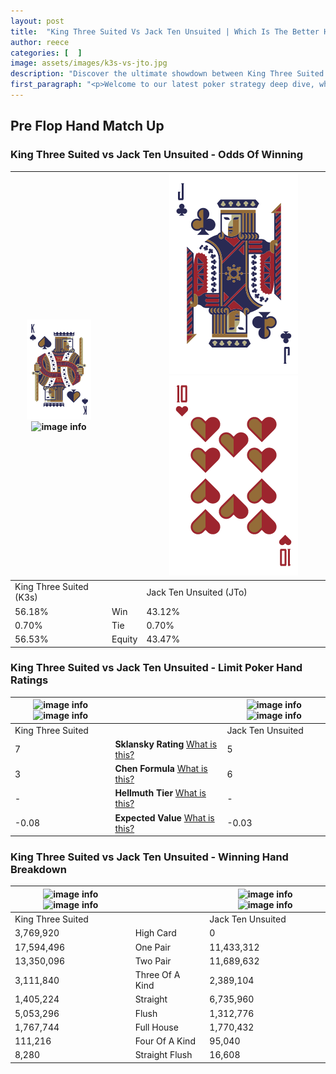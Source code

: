 ```yaml
---
layout: post
title:  "King Three Suited Vs Jack Ten Unsuited | Which Is The Better Hand In Poker? A Complete Guide"
author: reece
categories: [  ]
image: assets/images/k3s-vs-jto.jpg
description: "Discover the ultimate showdown between King Three Suited and Jack Ten Unsuited in poker! Uncover the odds, strategies, and scenarios where one hand triumphs over the other. Get ready to up your poker game with this thrilling analysis."
first_paragraph: "<p>Welcome to our latest poker strategy deep dive, where we're pitting two distinct hands against each other in a high-stakes showdown: King Three Suited vs Jack Ten Unsuited.</p><p>In the dynamic world of poker, every decision counts, and knowing which hand holds the upper hand is key to your success at the table.</p><p>In this article, we'll dissect these two hands, explore the scenarios where one dominates the other, and equip you with the knowledge to make strategic choices that can tip the odds in your favor.</p><p>Get ready to unravel the intriguing dynamics of these poker hands and elevate your game to new heights.</p>"
---
```




[comment]: # (sp0)

## Pre Flop Hand Match Up

<div class="table hand-ratings" markdown="1"> 



### King Three Suited vs Jack Ten Unsuited - Odds Of Winning


    
| ![image info](assets/images/hand1/k.png) ![image info](assets/images/hand1/3s.png) |  | ![image info](assets/images/hand2/j.png) ![image info](assets/images/hand2/to.png) |
| -------- | -------- | -------- |
| King Three Suited (K3s) |  | Jack Ten Unsuited (JTo) |
| 56.18% | Win | 43.12% |
| 0.70% | Tie | 0.70% |
| 56.53% | Equity | 43.47% |




[comment]: # (sp1)



### King Three Suited vs Jack Ten Unsuited - Limit Poker Hand Ratings


    
| ![image info](https://www.riverpairs.com/assets/images/hand1/k.png) ![image info](https://www.riverpairs.com/assets/images/hand1/3s.png) |  | ![image info](https://www.riverpairs.com/assets/images/hand2/j.png) ![image info](https://www.riverpairs.com/assets/images/hand2/to.png) |
| -------- | -------- | -------- |
| King Three Suited |  | Jack Ten Unsuited |
| 7 | **Sklansky Rating** [What is this?](/sklansky-rating-explained) | 5 |
| 3 | **Chen Formula** [What is this?](/chen-formula-explained) | 6 |
| - | **Hellmuth Tier** [What is this?](/Hellmuth-tier-explained) | - |
| -0.08 | **Expected Value** [What is this?](/expected-value-explained) | -0.03 |




[comment]: # (sp2)



### King Three Suited vs Jack Ten Unsuited - Winning Hand Breakdown


    
| ![image info](https://www.riverpairs.com/assets/images/hand1/k.png) ![image info](https://www.riverpairs.com/assets/images/hand1/3s.png) |  | ![image info](https://www.riverpairs.com/assets/images/hand2/j.png) ![image info](https://www.riverpairs.com/assets/images/hand2/to.png) |
| -------- | -------- | -------- |
| King Three Suited |  | Jack Ten Unsuited |
| 3,769,920 | High Card | 0 |
| 17,594,496 | One Pair | 11,433,312 |
| 13,350,096 | Two Pair | 11,689,632 |
| 3,111,840 | Three Of A Kind | 2,389,104 |
| 1,405,224 | Straight | 6,735,960 |
| 5,053,296 | Flush | 1,312,776 |
| 1,767,744 | Full House | 1,770,432 |
| 111,216 | Four Of A Kind | 95,040 |
| 8,280 | Straight Flush | 16,608 |




[comment]: # (sp3)



</div>

[comment]: # (sp4)



[comment]: # (sp5)

